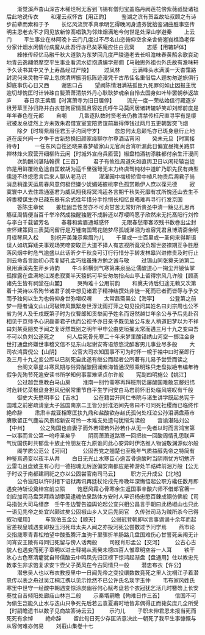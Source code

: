 <!-- { "loadSidebar": true } -->
　　渐觉溪声杳山深古木稀烂柯无客到飞锡有僧归宝盖临丹阙莲花傍紫薇祇疑诸祖后此地说传衣
　　和灌云叔怀古【用正韵】
　　鉴湖之滨有贺监故址叔顾之有诗步前辈而索和于予
　　长忆风流贺季真承明乞得晚闲身遗芬犹拾鉴湖曲胜事空传明主恩老去不才同见放新惊髙唱孰为邻烽烟满地今何世是处深山学避秦
　　上云门
　　平生事业在林阿晚卜云门几度过不尽名山恣俯仰空余亲舎倚嵳峩樵渔老伴分家计烟水闲情付病魔从此吾行亦已矣茅庵应住白云窝
　　志感【用辘轳体】
　　綘帐传经忆马融千秋大道孰为东梦回几度严陵道老去长咀澹味舂黄鹄余歌哀动地青云逸翮倦摩空平生事业看流水徒抱遗编学郑佣【马融思外祖也外氏故有澹味轩予久读书其中又予上寿昌经过严陵】
　　过凤林
　　云满峰头水满溪一天杳霭路封泥何来灵物干霄上忽傍清辉振羽低陈迹漫凭千古吊佳名重借后人题匆匆逆旅俱行脚底事伤心日又西
　　谢恩口占
　　望阙陈情泪满袪孤臣九死罪何如止因报主忧逾切却愧匡时计转疎白髪萧萧清禁外丹心耿耿梦魂余自怜去国身如叶毕罢朝叅返故庐
　　春日示王紫眉【时寓萧寺为旧日居停】
　　流光一度一荣枯始信行藏逐岁徂芳草王孙归路并白衣苍狗宦情孤且容姓氏呼牛马莫问居诸转辘轳笑却刘郎前度是年年春色在元都
　　自嘲
　　几番逐队数时贤老去仍教清禁传枉尺直寻寜有是缨冠被发总徒然上方未效朱君借宣室宜陪贾谊前赢得俸钱过两月五更朝罢突飞烟
　　除夕【时壻紫眉侄君玉子汋同守岁】
　　忽忽何太息颠毛亦已斑身悬行止地道在废兴间一夕争千古新愁换旧颜家缘聊尔尔尊酒话宵闲
　　癸未元旦【时寓接待寺】
　　一任东风自徃还晓来春梦破家山无官尚合宵听漏此日偏宜昼掩关路屏禅林烽火寂营开细柳阵云闲【时城外宣府兵匝营】椒盘柏酒初添胜都付余生汗漫间
　　次韵酬刘湛陆翰撰【三首】
　　君子有攸徃周道矢如直舆卫日以闲轮辕岂徒饰是用鲜覆败危途自匡敕胡为适千里强弩无末力终虞驽钝材中道旷乃职先民有典型儒迹不终熄愿言后来人聊从老马识
　　濯濯园中梅矫矫雪中植凡物贵后凋君子尚消息稍逢天运周春风意何极但嫌少妩媚妬彼桃李色孤赏赖伊人庶以葆元德
　　寂寞寰中人去住乖通塞君为威凤翔我将冥鸿适各言期千秋矢死靡有忒所愧还山去生不辨黍稷谋生亦已疎东皋有余式徃年惜分手怆恻长相忆良晤难再寻行行发京国
　　答陈生章侯
　　姜桂固吾性苦亦不可贞甘苦无常好所贵圣中清一觞见孔思再觞征周情便当百千举冷然成独醒独醒不成醉还以荐嘤鸣愿子欣然来无托髙阳行刘伶与李白千载留芳名
　　春暮和紫眉通城感怀
　　无限春愁带客浓残书数巻出尘封空怀建策同三表莫问留行是万锺南国莺花随梦尽孤城涕泪为谁容凭君且博清斋坐明月瑶琴风入松
　　别祝开美兼示紫眉汋儿
　　千里或一士百里或一圣何来得斯语误人如坑穽矮夫事观场笑啼安取正大道不择人有志视所竟况负超世姿襟期互争胜厯落风烟中时危气逾盛以此话昕夕千秋良可订行行惜分手转发林皋兴进修贵及时行止则云命各言励初心弗复疑孔孟巧拙虽殊方勉之诚与敬
　　过锡山同张奠夫访第二泉用濓溪先生萍乡诗韵
　　牛斗斜横剑气寒第来泉品让儒酸道心一掬尘开镜仙掌孤撑露在盘满地江湖悲寂寞半天猿鹤可平安匆匆指点山亭上留得宗风几许般【顾髙诸先生皆有祠堂在山麓】
　　哭殉难十公用前韵
　　和奠夫诗后归途无赖又次第着十哭诗以吊殉节诸君子就中想见诸君子精神结撰处非徒一死而已者而皆辱与予交而予独何以生为也俯仰身世弥増叹喟
　　太常磊斋吴公【海寜】
　　公登第之前梦一隠者诵文山山河破碎风飘絮身世浮沈雨打萍之句见投问其姓名曰刘宗周也公不省为何人及壬戌既第子时为仪曹郎知贡举闻予姓名而讶然越廿年余公与予后先赴召相见于京师予心识磊斋君子也而公视予亦日亲予既见放公与友人稍道旧梦以为不祥曰刘某竟隠矣予闻之复讶然既别之明年甲申公由吏垣擢太常而遘三月十九之变曰吾不可以负刘公遂死之
　　何人后死骨先寒二十年来梦里酸错绣山河空一掷注金身世打通盘终嫌世事稽文信不见东山起谢安寄语悠悠沈醉客男儿事业尽多般
　　大司农鸿寳倪公【山阴】
　　公官大司农知国事不可为时怀一帨于袖中曰时至即行及三月十九之变公即以已刻死自此遂有继公而起者公所著有儿易予尝受而读之
　　台阁文章星斗寒风期与俗异醎酸回澜紫海皆通汉照乘明珠只走盘拟絶韦编年待假争先殉节死逾安读书所学知何事蒙难坚贞尔许般
　　宪副四明施公【姚江】
　　公过越尝惠教白马山房
　　淮南一别竹斋寒再拜班荆话屡酸国难敢忘嫠妇纬时危转忆菜根盘身担风纪纲常重节自平生学问安白马岩前怀旧处临风嗟叹有千般
　　御史大夫懋明李公【吉水】
　　公在籍尝开同仁书院与诸生讲学既起总宪于国难之前密疏请皇太子监国南京二王皆分封淮泗间先帝曰不可同死社稷而已临终作絶命辞
　　肃肃丰裁亚相寒匡扶九鼎和盐酸欲存赵氏孤何处枉泣公孙泪满盘燕市赓歌留正气鹿岩风景绍新安可怜一木难支处遗句犹惭沟渎般
　　宫谕湛陆刘公【中州】
　　公之殉国也自妻子而外若壻若外孙若仆从无一免者以时而言鸿宝第一以事而言公第一呜呼圣矣乎
　　阴雨萧萧道路寒一回把袂一回酸周情孔思联声气忧国伤时共郁盘十族止怜朋友在九原谁问此心安异时伊洛推人物诚敬渊源似尔般
　　阁学质公范公【河间】
　　公固吾党之翘楚也至晚年气质益醇先帝之特简有神鉴焉遇变以夜半从井
　　白日无光止水寒臣心逾苦骨逾酸时当阴雨忧方切勉济云雷屯且盘致主有心归一德招魂无厉逐偏安南都应是神游处羊祜碑前泪万般【公无子时议于南都建祠祀之亦以公固尝官南司马云】
　　职方元升成公【北地】
　　公令滋阳以忤时相下诏狱再讯再廷杖论戍先帝晚年深悔悟起公职方纔任数月即遇变持斩设奠梓宫前立殒
　　饱厯风霜心骨寒余生返国事辛酸六师不借郎官箸一剑应加司马盘哭拜鼎湖攀莫逮魂依泉路体方安时人早识杨忠愍百錬成钢仿佛般【司马指张大司马缙彦　壬午冬边警告迫舆论起公宜兴相公昌言于朝曰此杨椒山也只此一语见先帝之处宜兴颇过矣公固椒山乡人又后先同官　久传张司马为贼所杀今已得叙功擢用】
　　车驾伯玉金公【顺天】
　　公弱冠登朝即以言事谪谪十余年而起官差视皇城遇变即投玉河死母太夫人闻之亦投河死公尝数过予问学焉
　　燕市论交指歳寒青青松柏望中酸蚤腾汗血驹千里骤折羊肠路几盘国难伤心甘誓死亲闱无计问宵安王陵有母同归死留与傍人话两般
　　司冦肖形孟公【交河】
　　公古心古貌人也遇变而死子章明以进士释褐从焉癸未榜四百人惟章明空谷一人耳
　　铁干氷心古色寒清癯犹自带儒酸云中鸣凤先归汉榜下惊鸿起渐盘【盘通用】仕以教忠先教孝生非求饱复求安卞壶父子英风在今古同情只一般
　　潜忠布衣【许公】
　　潜忠吴人也以布衣教授里中一日闻先帝之变投缳数数竟死之里人沈桐江子着潜忠传以表之舟过吴江桐江携以见示怆然不已公许氏名琰字玉仲
　　韦布家风姓氏寒里中世守一经酸中朝遇变惊涂炭幽谷何心赋考盘若个衣冠犹乞活几时簪笏上长安葵忱自昔倾阳处廊庙山林岂二般
　　示秦壻嗣瞻【殉难日作三首】
　　信国不可为偷生岂能久止水与迭山只争死先后若云袁夏甫时地皆非偶得正而毙矣庶几全所受【时嗣瞻遗书以数子见商故答诗云云】
　　示汋儿
　　子职未伸君恩未报当死而死死有余悼
　　絶命辞
　　留此旬日死少存匡济意决此一朝死了我平生事慷慨与从容何难亦何易
　　刘蕺山集巻十七
